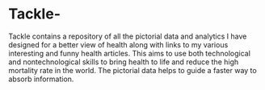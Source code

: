 # Tackle-
Tackle contains a repository of all the pictorial data and analytics I have designed for a better view of health along with links to my various interesting and funny health articles. This aims to use both technological and nontechnological skills to bring health to life and reduce the high mortality rate in the world. The pictorial data helps to guide a faster way to absorb information.
